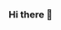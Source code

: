 ### Hi there 👋

<!--
**terranking1/terranking1** is a ✨ _special_ ✨ repository because its `README.md` (this file) appears on your GitHub profile.

Here are some ideas to get you started:

![terranking1's GitHub stats](https://github-readme-stats.vercel.app/api?username=terranking1&show_icons=true&theme=gruvbox)   

- 🔭 I’m currently working on ...
- 🌱 I’m currently learning ...
- 👯 I’m looking to collaborate on ...
- 🤔 I’m looking for help with ...
- 💬 Ask me about ...
- 📫 How to reach me: ...
- 😄 Pronouns: ...
- ⚡ Fun fact: ...
-->
